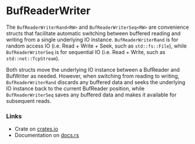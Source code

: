 # BufReaderWriter
The `BufReaderWriterRand<RW>` and `BufReaderWriterSeq<RW>` are convenience structs that facilitate automatic
switching between buffered reading and writing from a single underlying IO instance. `BufReaderWriterRand` is
for random access IO (i.e. Read + Write + Seek, such as `std::fs::File`), while `BufReaderWriterSeq` is for sequential
IO (i.e. Read + Write, such as `std::net::TcpStream`).

Both structs move the underlying IO instance between a BufReader and BufWriter as needed.  However, when switching from
reading to writing, `BufReaderWriterRand` discards any buffered data and seeks the underlying IO instance back to the
current BufReader position, while `BufReaderWriterSeq` saves any buffered data and makes it available for subsequent
reads.

### Links

* Crate on [crates.io](https://crates.io/crates/bufreaderwriter)
* Documentation on [docs.rs](https://docs.rs/bufreaderwriter)
